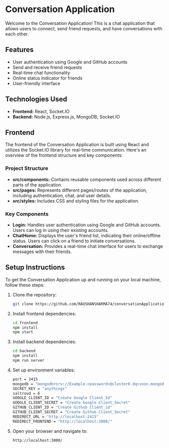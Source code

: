 # Conversation Application

Welcome to the Conversation Application! This is a chat application that allows users to connect, send friend requests, and have conversations with each other.

## Features

- User authentication using Google and GitHub accounts
- Send and receive friend requests
- Real-time chat functionality
- Online status indicator for friends
- User-friendly interface

## Technologies Used

- **Frontend:** React, Socket.IO
- **Backend:** Node.js, Express.js, MongoDB, Socket.IO

## Frontend

The frontend of the Conversation Application is built using React and utilizes the Socket.IO library for real-time communication. Here's an overview of the frontend structure and key components:

### Project Structure

- **src/components:** Contains reusable components used across different parts of the application.
- **src/pages:** Represents different pages/routes of the application, including authentication, chat, and user details.
- **src/styles:** Includes CSS and styling files for the application.

### Key Components

- **Login:** Handles user authentication using Google and GitHub accounts. Users can log in using their existing accounts.
- **ChatHome:** Displays the user's friend list, indicating their online/offline status. Users can click on a friend to initiate conversations.
- **Conversation:** Provides a real-time chat interface for users to exchange messages with their friends.


## Setup Instructions

To get the Conversation Application up and running on your local machine, follow these steps:

1. Clone the repository:

   ```bash
   git clone https://github.com/RAUSHANSHARMA74/conversationApplication.git

2. Install frontend dependencies:

   ```bash
   cd frontend
   npm install
   npm start

3. Install backend dependencies:

   ```bash
   cd backend
   npm install
   npm run server

4. Set up environment variables:

   ```bash
   port = 2415
   mongodb = "mongodb+srv://Example:<password>@cluster0.dqcvoon.mongodb.net/<Your Database name>?retryWrites=true&w=majority"
   SECRET_KEY = "anythings"
   saltroud = 6
   GOOGLE_CLIENT_ID = "Create Google Client_Id"
   GOOGLE_CLIENT_SECRET = "Create Google Client_Secret"
   GITHUB_CLIENT_ID = "Create Github Client_id"
   GITHUB_CLIENT_SECRET = "Create Github Client_Secret"
   REDIRECT_URL = "http://localhost:2415"
   REDIRECT_FRONTEND = "http://localhost:3000/"
   
4. Open your browser and navigate to:

   ```bash
   http://localhost:3000/

